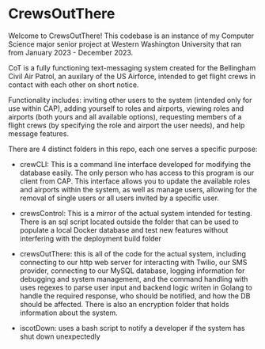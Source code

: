 # CrewsOutThere
Welcome to CrewsOutThere! This codebase is an instance of my Computer Science major senior project at Western Washington University that ran from January 2023 - December 2023.

CoT is a fully functioning text-messaging system created for the Bellingham Civil Air Patrol, an auxilary of the US Airforce, intended to get flight crews in contact with each other on short notice.

Functionality includes: inviting other users to the system (intended only for use within CAP), adding yourself to roles and airports, viewing roles and airports (both yours and all available options), requesting members of a flight crews (by specifying the role and airport the user needs), and help message features.

There are 4 distinct folders in this repo, each one serves a specific purpose:

 - crewCLI: This is a command line interface developed for modifying the database easily. The only person who has access to this program is our client from CAP. This interface allows you to update the available roles and airports within the system, as well as manage users, allowing for the removal of single users or all users invited by a specific user.

 - crewsControl: This is a mirror of the actual system intended for testing. There is an sql script located outside the folder that can be used to populate a local Docker database and test new features without interfering with the deployment build folder

 - crewsOutThere: this is all of the code for the actual system, including connecting to our http web server for interacting with Twilio, our SMS provider, connecting to our MySQL database, logging information for debugging and system management, and the command handling with uses regexes to parse user input and backend logic writen in Golang to handle the required response, who should be notified, and how the DB should be affected. There is also an encryption folder that holds information about the system.

 - iscotDown: uses a bash script to notify a developer if the system has shut down unexpectedly
